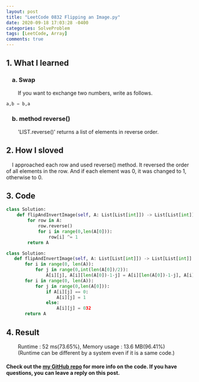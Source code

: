 ```yaml
---
layout: post
title: "LeetCode 0832 Flipping an Image.py"
date: 2020-09-18 17:03:28 -0400
categories: SolveProblem
tags: [LeetCode, Array]
comments: true
---
```


## 1. What I learned
### &nbsp;&nbsp;&nbsp;&nbsp;a. Swap
&nbsp;&nbsp;&nbsp;&nbsp;&nbsp;&nbsp;&nbsp;&nbsp;If you want to exchange two numbers, write as follows.
```python
a,b = b,a
```

### &nbsp;&nbsp;&nbsp;&nbsp;b. method reverse()  
&nbsp;&nbsp;&nbsp;&nbsp;&nbsp;&nbsp;&nbsp;&nbsp;'LIST.reverse()' returns a list of elements in reverse order.  

## 2. How I sloved
&nbsp;&nbsp;&nbsp;&nbsp;I approached each row and used reverse() method. It reversed the order of all elements in the row. And if each element was 0, it was changed to 1, otherwise to 0.   

## 3. Code
```python
class Solution:
    def flipAndInvertImage(self, A: List[List[int]]) -> List[List[int]]:
        for row in A:
            row.reverse()
            for i in range(0,len(A[0])):
                row[i] ^= 1
        return A
```

```python
class Solution:
   def flipAndInvertImage(self, A: List[List[int]]) -> List[List[int]]:
       for i in range(0, len(A)):
           for j in range(0,int(len(A[0])/2)):
               A[i][j], A[i][len(A[0])-1-j] = A[i][len(A[0])-1-j], A[i][j]
       for i in range(0, len(A)):
           for j in range(0,len(A[0])):
               if A[i][j] == 0:
                   A[i][j] = 1
               else:
                   A[i][j] = 032
       return A
```
## 4. Result
&nbsp;&nbsp;&nbsp;&nbsp;&nbsp;&nbsp;&nbsp;&nbsp;Runtime : 52 ms(73.65%), Memory usage : 13.6 MB(96.41%)  
&nbsp;&nbsp;&nbsp;&nbsp;&nbsp;&nbsp;&nbsp;&nbsp;(Runtime can be different by a system even if it is a same code.)

#### Check out the [my GitHub repo][hyuk-gh] for more info on the code. If you have questions, you can leave a reply on this post.

[hyuk-gh]:   https://github.com/dlgur1994/StudyAlgorithms
